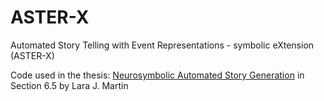 # ASTER-X
Automated Story Telling with Event Representations - symbolic eXtension (ASTER-X)

Code used in the thesis: [Neurosymbolic Automated Story Generation](https://smartech.gatech.edu/handle/1853/64643) in Section 6.5 by Lara J. Martin
